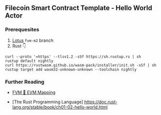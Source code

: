 ## Filecoin Smart Contract Template - Hello World Actor

### Prerequesites 
1. [Lotus](https://lotus.filecoin.io/developers/local-network/) `fvm-m2` branch
2. Rust 👇
```
curl --proto '=https' --tlsv1.2 -sSf https://sh.rustup.rs | sh
rustup default nightly
curl https://rustwasm.github.io/wasm-pack/installer/init.sh -sSf | sh
rustup target add wasm32-unknown-unknown --toolchain nightly
```

### Further Reading
- [FVM 🤝 EVM Mapping](https://github.com/filecoin-project/fvm-specs/blob/main/04-evm-mapping.md)

- [The Rust Programming Language] https://doc.rust-lang.org/stable/book/ch01-02-hello-world.html
